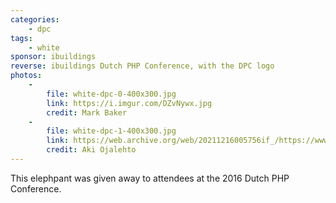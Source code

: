 ```yaml
---
categories:
    - dpc
tags:
    - white
sponsor: ibuildings
reverse: ibuildings Dutch PHP Conference, with the DPC logo
photos:
    -
        file: white-dpc-0-400x300.jpg
        link: https://i.imgur.com/DZvNywx.jpg
        credit: Mark Baker
    -
        file: white-dpc-1-400x300.jpg
        link: https://web.archive.org/web/20211216005756if_/https://www.ojalehto.eu/elephpants/white-dutch-php-conference-0.jpg
        credit: Aki Ojalehto
---
```

This elephpant was given away to attendees at the 2016 Dutch PHP Conference.
